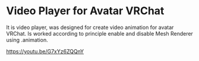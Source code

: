 # Video Player for Avatar VRChat
 It is video player, was designed for create video animation for avatar VRChat. Is worked according to principle enable and disable Mesh Renderer using .animation.

https://youtu.be/G7xYz6ZQQnY
